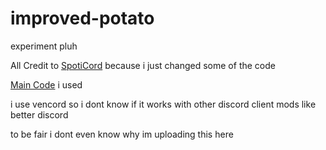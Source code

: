 # improved-potato
experiment pluh


All Credit to [SpotiCord](https://github.com/Slddev/SpotiCord) because i just changed some of the code

[Main Code](https://slddev.github.io/SpotiCord/src/UI/index.css) i used

i use vencord so i dont know if it works with other discord client mods like better discord

to be fair i dont even know why im uploading this here
